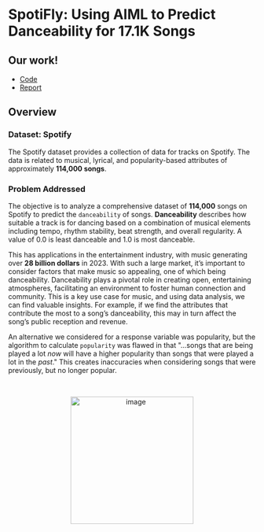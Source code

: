 # SpotiFly: Using AIML to Predict Danceability for 17.1K Songs

## Our work!
* [Code](https://colab.research.google.com/drive/1sJ6XA-Sc8sAbSZuC7hCTYlq8eXrNXzP3?usp=sharing)
* [Report](https://docs.google.com/document/d/1i7t3OjU7PqQ0_981jD-2_zW7rRisRuh6FwNrmEvbabw/edit?usp=sharing)

## Overview
### Dataset: Spotify
The Spotify dataset provides a collection of data for tracks on Spotify. The data is related to musical, lyrical, and popularity-based attributes of approximately **114,000 songs**.

### Problem Addressed
The objective is to analyze a comprehensive dataset of **114,000** songs on Spotify to predict the `danceability` of songs. **Danceability** describes how suitable a track is for dancing based on a combination of musical elements including tempo, rhythm stability, beat strength, and overall regularity. A value of 0.0 is least danceable and 1.0 is most danceable. 

This has applications in the entertainment industry, with music generating over **28 billion dollars** in 2023. With such a large market, it’s important to consider factors that make music so appealing, one of which being danceability. Danceability plays a pivotal role in creating open, entertaining atmospheres, facilitating an environment to foster human connection and community. This is a key use case for music, and using data analysis, we can find valuable insights. For example, if we find the attributes that contribute the most to a song’s danceability, this may in turn affect the song’s public reception and revenue.

An alternative we considered for a response variable was popularity, but the algorithm to calculate `popularity` was flawed in that "...songs that are being played a lot *now* will have a higher popularity than songs that were played a lot in the *past*." This creates inaccuracies when considering songs that were previously, but no longer popular.

<br/>
<p align="center">
  <img src="https://github.com/user-attachments/assets/1fa11095-49c7-4733-b454-0899ce5bfb99" width="250" height="259" alt="image">
</p>
<br/>
